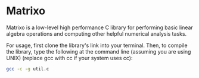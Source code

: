 # Matrixo
Matrixo is a low-level high performance C library for performing basic linear algebra operations and computing other helpful numerical analysis tasks. 

For usage, first clone the library's link into your terminal. 
Then, to compile the library, type the following at the command line (assuming you are using UNIX) (replace gcc with cc if your system uses cc):
```bash
gcc -c -g util.c
```

